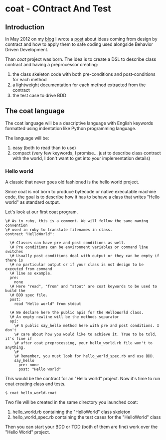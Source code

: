 # coat - COntract And Test 

## Introduction

In May 2012 on my [blog](http://armoredcode.com) I wrote a
[post](http://armoredcode.com/blog/is-by-design-by-contract-the-solution-for-safe-coding)
about ideas coming from design by contract and how to apply them to safe coding
used alongside Behavior Driven Development.

Than _coat_ project was born. The idea is to create a DSL to describe class
contract and having a preprocessor creating:

1. the class skeleton code with both pre-conditions and post-conditions for each method
2. a lightweight documentation for each method extracted from the contract
3. the test case to drive BDD

## The coat language

The coat language will be a descriptive language with English keywords
formatted using indentation like Python programming language.

The language will be:

1. easy (both to read than to use)
2. compact (very few keywords, I promise... just to describe class contract
   with the world, I don't want to get into your implementation details)

### Hello world

A classic that never goes old fashioned is the hello world project. 

Since coat is not born to produce bytecode or native executable machine code,
the goal is to describe how it has to behave a class that writes "Hello world"
as standard output.

Let's look at our first coat program.

``` hello_world.coat
\# As in ruby, this is a comment. We will follow the same naming convention
\# used in ruby to translate filenames in class.
contract "HelloWorld":

  \# Classes can have pre and post conditions as well.
  \# Pre conditions can be environment variables or command line switches
  \# Usually post conditions deal with output or they can be empty if there is
  \# no particular output or if your class is not design to be executed from command
  \# line as example.
  pre: 
    none
  \# Here "read", "from" and "stout" are coat keywords to be used to build the
  \# BDD spec file.
  post: 
    read "Hello world" from stdout

  \# We declare here the public apis for the HelloWorld class.
  \# An empty newline will be the methods separator
  api:
    \# A public say_hello method here with pre and post conditions. I don't
    \# care about how you would like to achieve it. True to be told, it's fine if
    \# after coat preprocessing, your hello_world.rb file won't to anything. 
    \#
    \# Remember, you must look for hello_world_spec.rb and use BDD.
    say_hello
      pre: none
      post: "Hello world"
```

This would be the contract for an "Hello world" project.
Now it's time to run coat creating class and tests.

```
$ coat hello_world.coat
```

Two file will be created in the same directory you launched coat:

1. hello_world.rb containing the "HelloWorld" class skeleton
2. hello_world_spec.rb containing the test cases for the "HelloWorld" class

Then you can start your BDD or TDD (both of them are fine) work over the "Hello
World" project.
